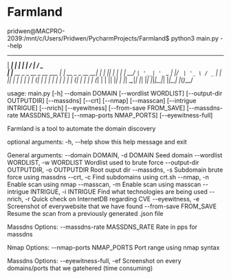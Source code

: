 # Farmland
pridwen@MACPRO-2039:/mnt/c/Users/Pridwen/PycharmProjects/Farmland$ python3 main.py --help

  ______                   _                 _   __   ___
 |  ____|                 | |               | | /_ | / _ \
 | |__ __ _ _ __ _ __ ___ | | __ _ _ __   __| |  | || | | |
 |  __/ _` | '__| '_ ` _ \| |/ _` | '_ \ / _` |  | || | | |
 | | | (_| | |  | | | | | | | (_| | | | | (_| |  | || |_| |
 |_|  \__,_|_|  |_| |_| |_|_|\__,_|_| |_|\__,_|  |_(_)___/



usage: main.py [-h] --domain DOMAIN [--wordlist WORDLIST] [--output-dir OUTPUTDIR] [--massdns] [--crt] [--nmap] [--masscan] [--intrigue INTRIGUE]
               [--nrich] [--eyewitness] [--from-save FROM_SAVE] [--massdns-rate MASSDNS_RATE] [--nmap-ports NMAP_PORTS] [--eyewitness-full]

Farmland is a tool to automate the domain discovery

optional arguments:
  -h, --help            show this help message and exit

General arguments:
  --domain DOMAIN, -d DOMAIN
                        Seed domain
  --wordlist WORDLIST, -w WORDLIST
                        Wordlist used to brute force
  --output-dir OUTPUTDIR, -o OUTPUTDIR
                        Root ouput dir
  --massdns, -s         Subdomain brute force using massdns
  --crt, -c             Find subdomains using crt.sh
  --nmap, -n            Enable scan using nmap
  --masscan, -m         Enable scan using masscan
  --intrigue INTRIGUE, -i INTRIGUE
                        Find what technologies are being used
  --nrich, -r           Quick check on InternetDB regarding CVE
  --eyewitness, -e      Screenshot of everywebsite that we have found
  --from-save FROM_SAVE
                        Resume the scan from a previously generated .json file

Massdns Options:
  --massdns-rate MASSDNS_RATE
                        Rate in pps for massdns

Nmap Options:
  --nmap-ports NMAP_PORTS
                        Port range using nmap syntax

Massdns Options:
  --eyewitness-full, -ef
                        Screenshot on every domains/ports that we gatehered (time consuming)

